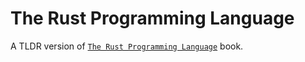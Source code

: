 # The Rust Programming Language

A TLDR version of [`The Rust Programming Language`](https://doc.rust-lang.org/book/foreword.html) book.